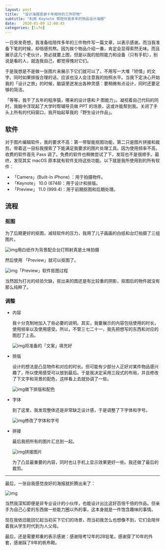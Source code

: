 ```yaml
---
layout: post
title:  "设计海报感谢十年相伴的三件好物"
subtitle: "利用 Keynote 帮陪伴我多年的物品设计海报"
date:   2020-01-09 12:00:45
categories: [life]
---
```


一日突发奇想，我准备给陪伴多年的三件物件写一篇文章，以表示感谢。而当我准备下笔的时候，却倍感煎熬。因为挨个物品介绍一番，肯定会显得索然无味。而且展示这几个老伙计，势必就要上图，但是以我的拍照能力和设备（只有手机），别说是看的人，就连我自己，都觉得愧对它们。

于是我想是不是做一张图片来展示下它们就可以了，不用写一大堆「矫情」的文字。同时如果排版合理的话，应该也没人会注意我的拍照水平。当我下定决心开始我的「设计之旅」的时候，脑袋里迸发出各种灵感：要稍微有点设计，同时还要足够的简洁。

「等等，我干了五年的程序猿，哪来的设计感和 P 图能力」。凝视着自己代码的同时，我脑中浮现起了大学时帮辅导员做 PPT 的场景，这或许能帮到我。关闭了手头上所有的代码窗口，我开始起草我的「野生设计作品」。

## 软件

对于图片编辑软件，我的要求不高：第一带智能抠图功能，第二只是图片拼接和裁剪。带着这一目标我搜索了下能满足我要求的图片处理工具。因为使用频率不高，收费的软件首先 Pass 调了。免费的软件也稍微尝试了下，发现也不是很顺手。最终，发现其实 macOS 原本就有软件支持这些功能。以下就是我所使用到的所有软件：

- 「Camera」(Built-In iPhone) ：用于拍摄物件。
- 「Keynote」 10.0 (6748)：用于设计和排版。
- 「Preview」 11.0 (999.4)：用于前期抠图和后期处理。

## 流程

### 抠图

为了后期更好的抠图，减轻软件的压力，我用了儿子画画的白纸和台灯拍摄了三组图片。

![img](https://cdn.sspai.com/2020/05/21/494b03f6a6de6591e0a5ef658eb3b199.jpg)用白纸作为背景配合台灯照射真是土味拍摄

然后使用 「Preview」就可以抠图了。

![img](https://cdn.sspai.com/2020/05/21/810dc3fbfdf244f887413ee9b5ab9185.gif)「Preview」软件抠图过程

当然因为打光的经验欠缺，抠出来的图还是有比较重的阴影，抠图后的物件就没有那么纯粹了。

### 调整

- 内容

    我十分克制地加入了些必要的说明。其实，我要展示的内容包括使用的时长，使用频率以及使用感受。所以，不管三七二十一，我先把想写的东西和对应的图怼了上去。

    ![img](https://cdn.sspai.com/2020/05/21/038257328d49cba6b4e55b6ea3e48fea.png)将准备的「文案」填充好

- 排版

    设计的想法是凸显物件和对应的时长。但可能有少部分人正好对某件物品感兴趣了，所以使用感受可以放到最后。于是我决定采用三段式的布局，并且修改了下文字和背景的配色，这样看上去就协调了一些。

    ![img](https://cdn.sspai.com/2020/05/21/b25e841ae60e52d1ef3bc229f2b395ea.png)做下排版和配色

- 字体

    到了这里，我发现整体还是非常缺乏设计感，于是调整了下字体和字号。

    ![img](https://cdn.sspai.com/2020/05/21/ec2b817adba4e66789daa785fc0c1af2.png)修改了字体和字号

- 拼接

    最后我把所有的图片汇总到一起。

    ![img](https://cdn.sspai.com/2020/05/21/e345cbf6f67c9bb8559b9a3d20f05058.png)拼接图片

    为了凸显最重要的内容，同时也让手机上显示效果更好一些。我还做了最后的裁剪。

------

最后，一张自我感觉良好的海报就折腾出来了：

![img](https://cdn.sspai.com/2020/05/21/8d848b13b47ed380419abd13399254b7.png)


当然我深知即便是非专业设计的小伙伴，也能设计出比这好百倍千倍的作品。但亲手为自己心爱的东西做一些能力圈以外的事，这本身就是一件饱含趣味的事情。

现在我依旧能回忆起当初买下它们的场景，而当初我怎么也想像不到，它们会陪伴着我从学生时代到为人父母。

最后，还是需要郑重的表示感谢：感谢陪考12年的2B铅笔，感谢穿了10年的外套，感谢踩了9年的帆布鞋。

 